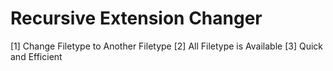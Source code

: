 # Recursive Extension Changer

[1] Change Filetype to Another Filetype
[2] All Filetype is Available
[3] Quick and Efficient

